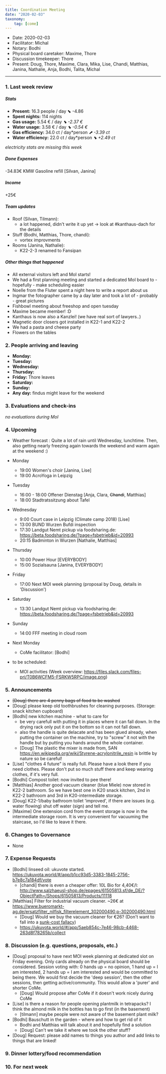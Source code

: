 ```yaml
---
title: Coordination Meeting
date: "2020-02-03"
taxonomy:
    tag: [come]
---
```


- Date: 2020-02-03
- Facilitator: Michal
- Notary: Bodhi
- Physical board caretaker: Maxime, Thore
- Discussion timekeeper: Thore
- Present: Doug, Thore, Maxime, Clara, Mika, Lise, Chandi, Matthias, Janina, Nathalie, Anja, Bodhi, Talita, Michal

----

### 1. Last week review


##### Stats

- **Present:** 16.3 people / day ⬊  -4.86
- **Spent nights:** 114 nights
- **Gas usage:** 5.54 € / day _⬊ -2.37 €_
- **Water usage:** 3.58 € / day _⬊ -0.54 €_
- **Gas efficiency:** 34.0 ct / day*person _⬈ -3.39 ct_
- **Water efficiency:** 22.0 ct / day*person _⬊ +2.49 ct_

_electricity stats are missing this week_


##### Done Expenses

-34.83€ KMW Gasoline refill [Silvan, Janina]


##### Income

+25€


##### Team updates

- Roof (Silvan, Tilmann):
    - a lot happened, didn't write it up yet -> look at #kanthaus-dach for the details
- Stuff (Bodhi, Matthias, Thore, chandi):
    - vortex improvments
- Rooms (Janina, Nathalie):
    - K22-2-3 renamed to Fansipan


##### Other things that happened

- All external visitors left and MoI starts!
- We had a first planning meeting and started a dedicated MoI board to - hopefully - make scheduling easier
- Noelle from the Fluter spent a night here to write a report about us
- Ingmar the fotographer came by a day later and took a lot of - probably - great pictures
- Fishbowl meeting about freeshop and open tuesday
- Maxime became member! :D
- Kanthaus is now also a Kanzlei! (we have real sort of lawyers..)
- Magnetic door closers got installed in K22-1 and K22-2
- We had a pasta and cheese party
- Flowers on the tables


### 2. People arriving and leaving

- **Monday:**
- **Tuesday:**
- **Wednesday:**
- **Thursday:**
- **Friday:** Thore leaves
- **Saturday:**
- **Sunday:**
- **Any day:** findus might leave for the weekend


### 3. Evaluations and check-ins

_no evaluations during MoI_


### 4. Upcoming <!-- https://cloud.kanthaus.online/apps/calendar/ -->
- Weather forecast <!-- https://www.accuweather.com/en/de/wurzen/04808/weather-forecast/171287 -->: Quite a lot of rain until Wednesday, lunchtime. Then, also getting nearly freezing again towards the weekend and warm again at the weekend :)
- Monday
    <!-- skip this during MoI - 17:00 Knowledge sharing session, today's topic: *undecided* -->
    - 19:00 Women's choir [Janina, Lise]
    - 19:00 AcroYoga in Leipzig
- Tuesday
    - 16:00 - 18:00 Offener Dienstag  [Anja, Clara, ~~Chandi~~, Matthias]
    - 18:00 Stadtratssitzung about Tafel
- Wednesday
    - 9:00 Court case in Leipzig (Climate camp 2018) [Lise]
    - 13:00 BUND Wurzen Bufdi inspection
    - 17:30 Landgut Nemt pickup via foodsharing.de: https://beta.foodsharing.de/?page=fsbetrieb&id=20993
    - 20:15 Badminton in Wurzen [Nathalie, Matthias]
- Thursday
    - 10:00 Power Hour [EVERYBODY]
    - 15:00 Sozialsauna [Janina, EVERYBODY]
- Friday
    <!--- 12:00 Market pickup via foodsharing.de: https://beta.foodsharing.de/?page=fsbetrieb&id=20993 -->
    - 17:00 Next MOI week planning (proposal by Doug, details in 'Discussion')
- Saturday
    - 13:30 Landgut Nemt pickup via foodsharing.de: https://beta.foodsharing.de/?page=fsbetrieb&id=20993
- Sunday
    - 14:00 FFF meeting in cloud room
- Next Monday
    - CoMe facilitator: [Bodhi]

- to be scheduled:
    - MOI activities (Week overview: https://files.slack.com/files-pri/T0B6WCFM5-FSRKW5RPC/image.png)


### 5. Announcements

- ~~[Doug] there are 4 penny bags of food to be washed~~
- [Doug] please keep old toothbrushes for cleaning purposes. (Storage: snack kitchen cupboard)
- [Bodhi] new kitchen machine - what to care for
    - be very carefull with putting it in places where it can fall down. In the drying rack only put it on the bottom so it can not fall down.
    - also the handle is quite delacate and has been glued already, when putting the container on the machine, try to "screw" it not with the handle but by putting you hands around the whole container.
    - [Doug] The plastic the mixer is made from, SAN https://en.wikipedia.org/wiki/Styrene-acrylonitrile_resin is brittle by nature so be careful!
- [Lise] "clothes 4 future" is really full. Please have a look there if you need clothes. Please don't put so much stuff there and keep wearing clothes, if it's very full.
- [Bodhi] Compost toilet: now invited to pee there!
- [Matthias] Another good vacuum cleaner (blue Miele) now stored in K22-2 bathroom. So we have best one in K20 snack kitchen, 2nd in K22-2 bathroom and 3rd in K20-intermediate storage.
- [Doug] K22-1/baby bathroom toilet 'improved', if there are issues (e.g. water flowing) shut off water (sign) and tell me.
- [Maxime] One extension cord from the event storage is now in the intermediate storage room. It is very convenient for vacuuming the staircase, so I'd like to leave it there.


### 6. Changes to Governance

- None


### 7. Expense Requests

- [Bodhi] linseed oil: ukuvote started. https://ukuvota.world/#/app/b1cc93d5-3383-1845-2756-b7e8c7a184df/vote
    - [chandi] there is even a cheaper offer: 10L Bio for 4,40€/l: http://www.salzhaeusl-shop.de/epages/61505813.sf/de_DE/?ObjectPath=/Shops/61505813/Products/11118
- [Matthias] Filter for industrial vacuum cleaner. ~26€ at https://www.bueromarkt-ag.de/ersatzfilter_nilfisk_filterelement_302000490,p-302000490.html
    - [Doug] Would we buy the vacuum cleaner for €26? (Don't want to fall into a [sunk-cost fallacy](https://en.wikipedia.org/wiki/Escalation_of_commitment))
    - https://ukuvota.world/#/app/5aeb854c-7e46-98cb-4468-263d8f78265b/collect


### 8. Discussion (e.g. questions, proposals, etc.)

- [Doug] proposal to have next MOI week planning at dedicated slot on Friday evening. Only cards already on the physical board should be considered. Session voting with: 0 hands up = no opinion, 1 hand up = I am interested, 2 hands up = I am interested and would be committed to being there. We would first decide the 'deep session', then the other sessions, then getting active/community. This would allow a 'purer' and shorter CoMe.
    - [Doug] Would propose after CoMe if it doesn't work nicely during CoMe
- [Lise] is there a reason for people opening plantmilk in tetrapacks? I think the almond milk in the bottles has to go first (in the basement)
   - [tilmann] maybe people were not aware of the basement plant milk?
- [Bodhi] Bauschutt in the garden - where and how to get rid of it
    - Bodhi and Matthias will talk about it and hopefully find a solution
    - [Doug] Can't we take it where we took the other stuff?
- [Doug] Request: please add names to things you author and add links to things that are linked!


### 9. Dinner lottery/food recommendation


### 10. For next week
